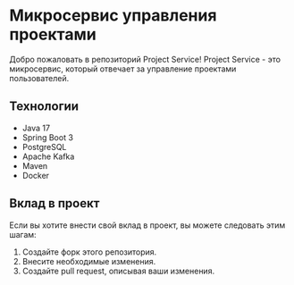 # Микросервис управления проектами

Добро пожаловать в репозиторий Project Service! Project Service - это микросервис, который отвечает за управление
проектами пользователей.

## Технологии

- Java 17
- Spring Boot 3
- PostgreSQL
- Apache Kafka
- Maven
- Docker

## Вклад в проект

Если вы хотите внести свой вклад в проект, вы можете следовать этим шагам:

1. Создайте форк этого репозитория.
2. Внесите необходимые изменения.
3. Создайте pull request, описывая ваши изменения.